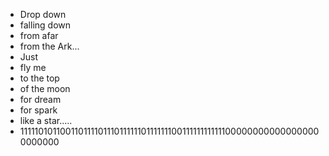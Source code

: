  - Drop down
 - falling down
 - from afar
 - from the Ark...
 - Just
 - fly me
 - to the top
 - of the moon
 - for dream
 - for spark
 - like a star.....
 - 1111101011001101111011101111110111111100111111111111000000000000000000000000

<!---
FunniMice365/FunniMice365 is a ✨ special ✨ repository because its `README.md` (this file) appears on your GitHub profile.
You can click the Preview link to take a look at your changes.
--->
